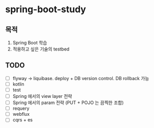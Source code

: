 # spring-boot-study

## 목적

1. Spring Boot 학습
2. 적용하고 싶은 기술의 testbed

## TODO

- [ ] flyway -> liquibase. deploy + DB version control. DB rollback 가능
- [ ] kotlin
- [ ] test
- [ ] Spring 에서의 view layer 전략
- [ ] Spring 에서의 param 전략 (PUT + POJO 는 끔찍한 조합)
- [ ] requery
- [ ] webflux
- [ ] cqrs + es
